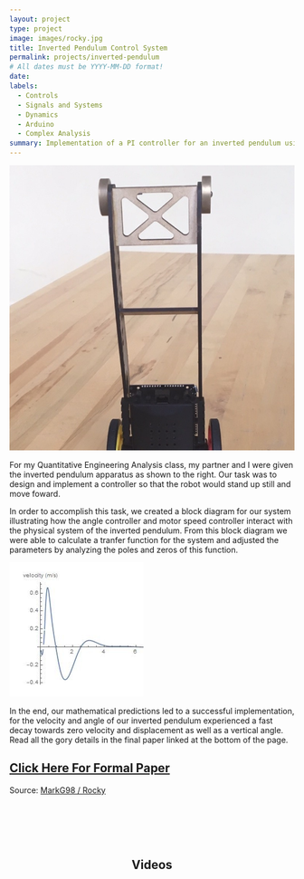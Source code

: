 ```yaml
---
layout: project
type: project
image: images/rocky.jpg
title: Inverted Pendulum Control System
permalink: projects/inverted-pendulum
# All dates must be YYYY-MM-DD format!
date:
labels:
  - Controls
  - Signals and Systems
  - Dynamics
  - Arduino
  - Complex Analysis
summary: Implementation of a PI controller for an inverted pendulum using Arduino.
---
```



<img class="ui medium right floated rounded image" src="../images/rocky.jpg">

For my Quantitative Engineering Analysis class, my partner and I were given the inverted pendulum apparatus as shown to the right. Our task was to design and implement a controller so that the robot would stand up still and move foward.


In order to accomplish this task, we created a block diagram for our system illustrating how the angle controller and motor speed controller interact with the physical system of the inverted pendulum. From this block diagram we were able to calculate a tranfer function for the system and adjusted the parameters by analyzing the poles and zeros of this function.

<img class="ui medium middle floated image" src="../images/velocity.jpg">

In the end, our mathematical predictions led to a successful implementation, for the velocity and angle of our inverted pendulum experienced a fast decay towards zero velocity and displacement as well as a vertical angle. Read all the gory details in the final paper linked at the bottom of the page.


## [Click Here For Formal Paper](https://github.com/MarkG98/Rocky/blob/master/paper.pdf)

Source: <a href="https://github.com/MarkG98/Rocky"><i class="large github icon"></i>MarkG98 / Rocky</a>

<br />
<br />
<br />
<br />


<h2 style="text-align: center;">Videos</h2>

<div class="ui tiny embed left float" data-source="youtube" data-id="8NEHefY7nq4"></div>

<br/>

<div class="ui embed tiny right float" data-source="youtube" data-id="Bw5P65t4VOY"></div>





